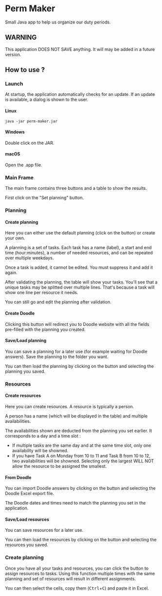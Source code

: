 # Perm Maker
Small Java app to help us organize our duty periods.

## WARNING
This application DOES NOT SAVE anything. It will may be added in a future version.

## How to use ?
### Launch
At startup, the application automatically checks for an update. If an update is available, a dialog is shown to the user.

#### Linux
```
java -jar perm-maker.jar
```
#### Windows
Double click on the JAR.

#### macOS
Open the .app file.

### Main Frame
The main frame contains three buttons and a table to show the results.

First click on the "Set planning" button.

### Planning

#### Create planning
Here you can either use the default planning (click on the button) or create your own.

A planning is a set of tasks. Each task has a name (label), a start and end time (hour:minutes), a number of needed resources, and can be repeated over multiple weekdays.

Once a task is added, it cannot be edited. You must suppress it and add it again.

After validating the planning, the table will show your tasks. You'll see that a unique tasks may be splitted over multiple lines. That's because a task will show one line per resource it needs.

You can still go and edit the planning after validation.

#### Create Doodle
Clicking this button will redirect you to Doodle website with all the fields pre-filled with the planning you created.

#### Save/Load planning
You can save a planning for a later use (for example waiting for Doodle answers). Save the planning to the folder you want.

You can then load the planning by clicking on the button and selecting the planning you saved.

### Resources

#### Create resources
Here you can create resources. A resource is typically a person.

A person has a name (which will be displayed in the table) and multiple availabilities.

The availabilities shown are deducted from the planning you set earlier. It corresponds to a day and a time slot :

- If multiple tasks are the same day and at the same time slot, only one availability will be showned.
- If you have Task A on Monday from 10 to 11 and Task B from 10 to 12, two availabilities will be showned. Selecting only the largest WILL NOT allow the resource to be assigned the smallest.

#### From Doodle
You can import Doodle answers by clicking on the button and selecting the Doodle Excel export file.

The Doodle dates and times need to match the planning you set in the application.

#### Save/Load resources
You can save resources for a later use.

You can then load the resources by clicking on the button and selecting the resources you saved.

### Create planning
Once you have all your tasks and resources, you can click the button to assign resources to tasks. Using this function multiple times with the same planning and set of resources will result in different assignments.

You can then select the cells, copy them (<kbd>Ctrl</kbd>+<kbd>C</kbd>) and paste it in Excel.
